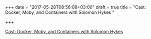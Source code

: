 +++
date = "2017-05-28T08:56:08+03:00"
draft = true
title = "Cast: Docker, Moby, and Containers with Solomon Hykes "

+++

<p><a href="https://changelog.com/gotime/47">Cast: Docker, Moby, and Containers with Solomon Hykes </a></p>